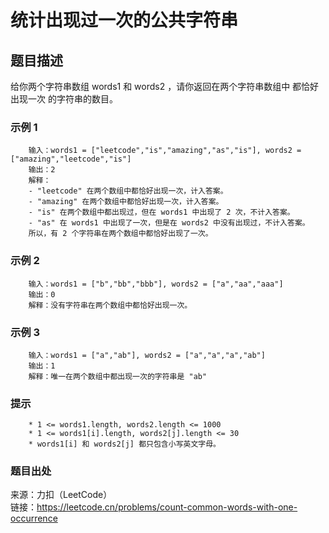# 统计出现过一次的公共字符串

## 题目描述

给你两个字符串数组 words1 和 words2 ，请你返回在两个字符串数组中 都恰好出现一次 的字符串的数目。

### 示例 1

```text
    输入：words1 = ["leetcode","is","amazing","as","is"], words2 = ["amazing","leetcode","is"]
    输出：2
    解释：
    - "leetcode" 在两个数组中都恰好出现一次，计入答案。
    - "amazing" 在两个数组中都恰好出现一次，计入答案。
    - "is" 在两个数组中都出现过，但在 words1 中出现了 2 次，不计入答案。
    - "as" 在 words1 中出现了一次，但是在 words2 中没有出现过，不计入答案。
    所以，有 2 个字符串在两个数组中都恰好出现了一次。
```

### 示例 2

```text
    输入：words1 = ["b","bb","bbb"], words2 = ["a","aa","aaa"]
    输出：0
    解释：没有字符串在两个数组中都恰好出现一次。
```

### 示例 3

```text
    输入：words1 = ["a","ab"], words2 = ["a","a","a","ab"]
    输出：1
    解释：唯一在两个数组中都出现一次的字符串是 "ab"
```

### 提示

```text
    * 1 <= words1.length, words2.length <= 1000
    * 1 <= words1[i].length, words2[j].length <= 30
    * words1[i] 和 words2[j] 都只包含小写英文字母。
```

### 题目出处

来源：力扣（LeetCode）  
链接：<https://leetcode.cn/problems/count-common-words-with-one-occurrence>
